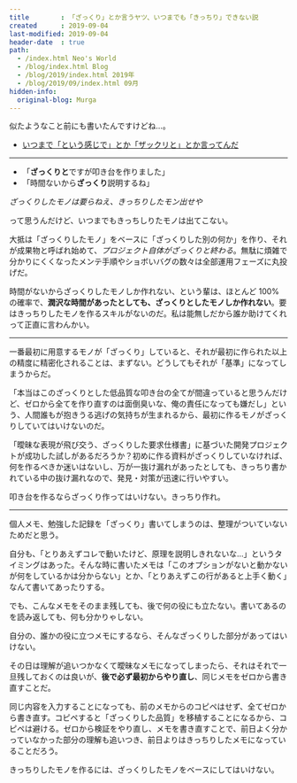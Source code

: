 ```yaml
---
title        : 「ざっくり」とか言うヤツ、いつまでも「きっちり」できない説
created      : 2019-09-04
last-modified: 2019-09-04
header-date  : true
path:
  - /index.html Neo's World
  - /blog/index.html Blog
  - /blog/2019/index.html 2019年
  - /blog/2019/09/index.html 09月
hidden-info:
  original-blog: Murga
---
```


似たようなこと前にも書いたんですけどね…。

- [いつまで「という感じで」とか「ザックリと」とか言ってんだ](/blog/2017/09/21-01.html)

---

- 「**ざっくりと**ですが叩き台を作りました」
- 「時間ないから**ざっくり**説明するね」

*ざっくりしたモノは要らねえ、きっちりしたモン出せや*

って思うんだけど、いつまでもきっちしりたモノは出てこない。

大抵は「ざっくりしたモノ」をベースに「ざっくりした別の何か」を作り、それが成果物と呼ばれ始めて、*プロジェクト自体がざっくりと終わる*。無駄に煩雑で分かりにくくなったメンテ手順やショボいバグの数々は全部運用フェーズに丸投げだ。

時間がないからざっくりしたモノしか作れない、という輩は、ほとんど 100% の確率で、**潤沢な時間があったとしても、ざっくりとしたモノしか作れない**。要はきっちりしたモノを作るスキルがないのだ。私は能無しだから誰か助けてくれって正直に言わんかい。

---

一番最初に用意するモノが「ざっくり」していると、それが最初に作られた以上の精度に精密化されることは、まずない。どうしてもそれが「基準」になってしまうからだ。

「本当はこのざっくりとした低品質な叩き台の全てが間違っていると思うんだけど、ゼロから全てを作り直すのは面倒臭いな、俺の責任になっても嫌だし」という、人間誰もが抱きうる逃げの気持ちが生まれるから、最初に作るモノがざっくりしていてはいけないのだ。

「曖昧な表現が飛び交う、ざっくりした要求仕様書」に基づいた開発プロジェクトが成功した試しがあるだろうか？初めに作る資料がざっくりしていなければ、何を作るべきか迷いはないし、万が一抜け漏れがあったとしても、きっちり書かれている中の抜け漏れなので、発見・対策が迅速に行いやすい。

叩き台を作るならざっくり作ってはいけない。きっちり作れ。

---

個人メモ、勉強した記録を「ざっくり」書いてしまうのは、整理がついていないためだと思う。

自分も、「とりあえずコレで動いたけど、原理を説明しきれないな…」というタイミングはあった。そんな時に書いたメモは「このオプションがないと動かないが何をしているかは分からない」とか、「とりあえずこの行があると上手く動く」なんて書いてあったりする。

でも、こんなメモをそのまま残しても、後で何の役にも立たない。書いてあるのを読み返しても、何も分かりゃしない。

自分の、誰かの役に立つメモにするなら、そんなざっくりした部分があってはいけない。

その日は理解が追いつかなくて曖昧なメモになってしまったら、それはそれで一旦残しておくのは良いが、**後で必ず最初からやり直し**、同じメモをゼロから書き直すことだ。

同じ内容を入力することになっても、前のメモからのコピペはせず、全てゼロから書き直す。コピペすると「ざっくりした品質」を移植することになるから、コピペは避ける。ゼロから検証をやり直し、メモを書き直すことで、前日よく分かっていなかった部分の理解も追いつき、前日よりはきっちりしたメモになっていることだろう。

きっちりしたモノを作るには、ざっくりしたモノをベースにしてはいけない。

